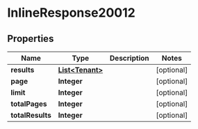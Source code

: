 # InlineResponse20012

## Properties
Name | Type | Description | Notes
------------ | ------------- | ------------- | -------------
**results** | [**List&lt;Tenant&gt;**](Tenant.md) |  |  [optional]
**page** | **Integer** |  |  [optional]
**limit** | **Integer** |  |  [optional]
**totalPages** | **Integer** |  |  [optional]
**totalResults** | **Integer** |  |  [optional]
